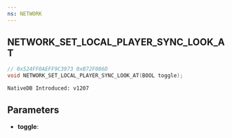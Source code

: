 ```yaml
---
ns: NETWORK
---
```

## NETWORK_SET_LOCAL_PLAYER_SYNC_LOOK_AT

```c
// 0x524FF0AEFF9C3973 0xB72F086D
void NETWORK_SET_LOCAL_PLAYER_SYNC_LOOK_AT(BOOL toggle);
```

```
NativeDB Introduced: v1207
```

## Parameters
* **toggle**:
